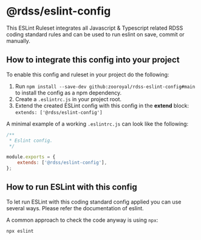 # @rdss/eslint-config

This ESLint Ruleset integrates all Javascript & Typescript related RDSS coding standard rules and can be used to run eslint on save, commit or manually.

## How to integrate this config into your project

To enable this config and ruleset in your project do the following:

1. Run `npm install --save-dev github:zooroyal/rdss-eslint-config#main` to install the config as a npm dependency.
1. Create a `.eslintrc.js` in your project root.
1. Extend the created ESLint config with this config in the **extend** block: `extends: ['@rdss/eslint-config']`

A minimal example of a working `.eslintrc.js` can look like the following:

```js
/**
 * Eslint config.
 */

module.exports = {
    extends: ['@rdss/eslint-config'],
};
```

## How to run ESLint with this config

To let run ESLint with this coding standard config applied you can use several ways.
Please refer the documentation of eslint.

A common approach to check the code anyway is using `npx`:

```bash
npx eslint
```
